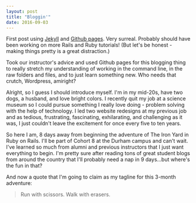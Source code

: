 ```yaml
---
layout: post
title: "Bloggin'"
date: 2016-09-03
---
```


First post using <a class="post_link" href="https://jekyllrb.com/">Jekyll</a> and <a class="post_link" href="https://pages.github.com/">Github pages</a>. Very surreal. Probably should have been working on more Rails and Ruby tutorials! (But let's be honest - making things pretty is a great distraction.)

Took our instructor's advice and used Github pages for this blogging thing to really stretch my understanding of working in the command line, in the raw folders and files, and to just learn something new. Who needs that crutch, Wordpress, amiright?

Alright, so I guess I should introduce myself. I'm in my mid-20s, have two dogs, a husband, and love bright colors. I recently quit my job at a science museum so I could pursue something I really love doing - problem solving with the help of technology. I led two website redesigns at my previous job and as tedious, frustrating, fascinating, exhilarating, and challenging as it was, I just couldn't leave the excitement for once every five to ten years.

So here I am, 8 days away from beginning the adventure of The Iron Yard in Ruby on Rails. I'll be part of Cohort 8 at the Durham campus and can't wait. I've learned so much from alumni and previous instructors that I just want everything to begin. I'm pretty sure after reading tons of great student blogs from around the country that I'll probably need a nap in 9 days...but where's the fun in that?

And now a quote that I'm going to claim as my tagline for this 3-month adventure:

<blockquote>Run with scissors.  Walk with erasers.</blockquote>

